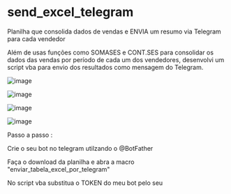 # send_excel_telegram
Planilha que consolida dados de vendas e ENVIA um resumo via Telegram para cada vendedor

Além de usas funções como SOMASES e CONT.SES para consolidar os dados das vendas por período de cada um dos vendedores, desenvolvi um script vba para envio dos resultados como mensagem do Telegram.

![image](https://user-images.githubusercontent.com/85715355/125686961-f28496d8-c43f-4cdc-8b39-455910725bb2.png)

![image](https://user-images.githubusercontent.com/85715355/125687108-1fd03fcf-7ef9-45c3-9004-4b341ec5dd6e.png)

![image](https://user-images.githubusercontent.com/85715355/125688703-c2a9bd4c-e3e4-4019-8655-f0c2e748a5de.png)


![image](https://user-images.githubusercontent.com/85715355/125687406-27fc4380-b092-4e2d-be53-a7736f5a92cb.png)

Passo a passo :

Crie o seu bot no telegram utilzando o @BotFather 

Faça o download da planilha e abra a macro "enviar_tabela_excel_por_telegram"

No script vba substitua o TOKEN do meu bot pelo seu 


